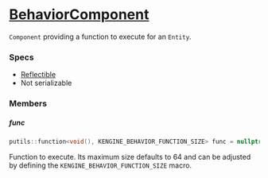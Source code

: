 # [BehaviorComponent](BehaviorComponent.hpp)

`Component` providing a function to execute for an `Entity`.

### Specs

* [Reflectible](https://github.com/phiste/putils/blob/master/reflection/Reflectible.md)
* Not serializable

### Members

##### func

```cpp
putils::function<void(), KENGINE_BEHAVIOR_FUNCTION_SIZE> func = nullptr;
```

Function to execute. Its maximum size defaults to 64 and can be adjusted by defining the `KENGINE_BEHAVIOR_FUNCTION_SIZE` macro.